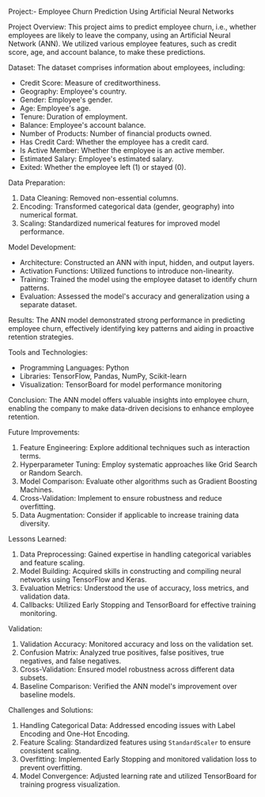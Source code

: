 Project:- Employee Churn Prediction Using Artificial Neural Networks

Project Overview:
This project aims to predict employee churn, i.e., whether employees are likely to leave the company, using an Artificial Neural Network (ANN). We utilized various employee features, such as credit score, age, and account balance, to make these predictions.

Dataset:
The dataset comprises information about employees, including:
- Credit Score: Measure of creditworthiness.
- Geography: Employee's country.
- Gender: Employee's gender.
- Age: Employee's age.
- Tenure: Duration of employment.
- Balance: Employee's account balance.
- Number of Products: Number of financial products owned.
- Has Credit Card: Whether the employee has a credit card.
- Is Active Member: Whether the employee is an active member.
- Estimated Salary: Employee's estimated salary.
- Exited: Whether the employee left (1) or stayed (0).

Data Preparation:
1. Data Cleaning: Removed non-essential columns.
2. Encoding: Transformed categorical data (gender, geography) into numerical format.
3. Scaling: Standardized numerical features for improved model performance.

Model Development:
- Architecture: Constructed an ANN with input, hidden, and output layers.
- Activation Functions: Utilized functions to introduce non-linearity.
- Training: Trained the model using the employee dataset to identify churn patterns.
- Evaluation: Assessed the model's accuracy and generalization using a separate dataset.

Results:
The ANN model demonstrated strong performance in predicting employee churn, effectively identifying key patterns and aiding in proactive retention strategies.

Tools and Technologies:
- Programming Languages: Python
- Libraries: TensorFlow, Pandas, NumPy, Scikit-learn
- Visualization: TensorBoard for model performance monitoring

Conclusion:
The ANN model offers valuable insights into employee churn, enabling the company to make data-driven decisions to enhance employee retention.

Future Improvements:
1. Feature Engineering: Explore additional techniques such as interaction terms.
2. Hyperparameter Tuning: Employ systematic approaches like Grid Search or Random Search.
3. Model Comparison: Evaluate other algorithms such as Gradient Boosting Machines.
4. Cross-Validation: Implement to ensure robustness and reduce overfitting.
5. Data Augmentation: Consider if applicable to increase training data diversity.

Lessons Learned:
1. Data Preprocessing: Gained expertise in handling categorical variables and feature scaling.
2. Model Building: Acquired skills in constructing and compiling neural networks using TensorFlow and Keras.
3. Evaluation Metrics: Understood the use of accuracy, loss metrics, and validation data.
4. Callbacks: Utilized Early Stopping and TensorBoard for effective training monitoring.

Validation:
1. Validation Accuracy: Monitored accuracy and loss on the validation set.
2. Confusion Matrix: Analyzed true positives, false positives, true negatives, and false negatives.
3. Cross-Validation: Ensured model robustness across different data subsets.
4. Baseline Comparison: Verified the ANN model's improvement over baseline models.

Challenges and Solutions:
1. Handling Categorical Data: Addressed encoding issues with Label Encoding and One-Hot Encoding.
2. Feature Scaling: Standardized features using `StandardScaler` to ensure consistent scaling.
3. Overfitting: Implemented Early Stopping and monitored validation loss to prevent overfitting.
4. Model Convergence: Adjusted learning rate and utilized TensorBoard for training progress visualization.
